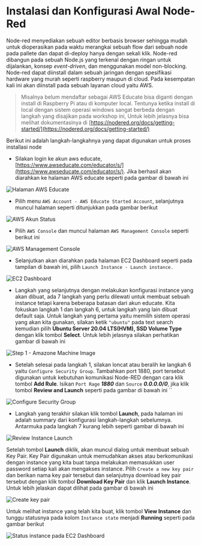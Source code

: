 # Instalasi dan Konfigurasi Awal Node-Red

Node-red menyediakan sebuah editor berbasis browser sehingga mudah untuk dioperasikan pada waktu merangkai sebuah flow dari sebuah node pada pallete dan dapat di-deploy hanya dengan sekali klik. Node-red dibangun pada sebuah Node.js yang terkenal dengan ringan untuk dijalankan, konsep _event-driven_, dan menggunakan model non-blocking. Node-red dapat diinstall dalam sebuah jaringan dengan spesifikasi hardware yang murah seperti raspberry maupun di cloud. Pada kesempatan kali ini akan diinstall pada sebuah layanan cloud yaitu AWS.

> Misalnya belum mendaftar sebagai AWS Educate bisa diganti dengan install di Raspberry Pi atau di komputer local. Tentunya ketika install di local dengan sistem operasi windows sangat berbeda dengan langkah yang disajikan pada workshop ini, Untuk lebih jelasnya bisa melihat dokumentasinya di [https://nodered.org/docs/getting-started/](https://nodered.org/docs/getting-started/)

Berikut ini adalah langkah-langkahnya yang dapat digunakan untuk proses installasi node

* Silakan login ke akun aws educate, [https://www.awseducate.com/educator/s/](https://www.awseducate.com/educator/s/). Jika berhasil akan diarahkan ke halaman AWS educate seperti pada gambar di bawah ini 

![Halaman AWS Educate](../../.gitbook/assets/01.png)

* Pilih menu `AWS Account - AWS Educate Started Account`, selanjutnya muncul halaman seperti ditunjukkan pada gambar berikut

![AWS Akun Status](../../.gitbook/assets/02.png)

* Pilih `AWS Console` dan muncul halaman `AWS Management Console` seperti berikut ini

![AWS Management Console](../../.gitbook/assets/03.png)

* Selanjutkan akan diarahkan pada halaman EC2 Dashboard seperti pada tampilan di bawah ini, pilih `Launch Instance - Launch instance.`

![EC2 Dashboard](../../.gitbook/assets/screen-shot-2021-06-07-at-16.28.46.png)

* Langkah yang selanjutnya dengan melakukan konfigurasi instance yang akan dibuat, ada 7 langkah yang perlu dilewati untuk membuat sebuah instance tetapi karena beberapa batasan dari akun educate. Kita fokuskan langkah 1 dan langkah 6, untuk langkah yang lain dibuat default saja. Untuk langkah yang pertama yaitu memilih sistem operasi yang akan kita gunakan, silakan ketik `"ubuntu"` pada text search kemudian pilih **Ubuntu Server 20.04 LTS\(HVM\), SSD Volume Type** dengan klik tombol **Select**. Untuk lebih jelasnya silakan perhatikan gambar di bawah ini

![Step 1 - Amazone Machine Image](../../.gitbook/assets/screen-shot-2021-06-07-at-16.45.25.png)

* Setelah selesai pada langkah 1, silakan loncat atau beralih ke langkah 6 yaitu `Configure Security Group`. Tambahkan port 1880, port tersebut digunakan untuk kebutuhan komunikasi Node-RED dengan cara klik tombol **Add Rule**. Isikan `Port Rage` _**1880**_ dan `Source` _**0.0.0.0/0**_, jika klik tombol **Review and Launch** seperti pada gambar di bawah ini ``

![Configure Security Group](../../.gitbook/assets/screen-shot-2021-06-07-at-16.56.44.png)

* Langkah yang terakhir silakan klik tombol **Launch**, pada halaman ini adalah summary dari konfigurasi langkah-langkah sebelumnya. Antarmuka pada langkah 7 kurang lebih seperti gambar di bawah ini

![Review Instance Launch](../../.gitbook/assets/screen-shot-2021-06-07-at-17.00.32.png)

Setelah tombol **Launch** diklik, akan muncul dialog untuk membuat sebuah Key Pair. Key Pair digunakan untuk memudahkan akses atau berkomunikasi dengan instance yang kita buat tanpa melakukan memasukkan user password setiap kali akan mengakses instance. Pilih `Create a new key pair` dan berikan nama key pair tersebut dan selanjutnya download key pair tersebut dengan klik tombol **Download Key Pair** dan klik **Launch Instance**. Untuk lebih jelaskan dapat dilihat pada gambar di bawah ini

![Create key pair](../../.gitbook/assets/screen-shot-2021-06-07-at-17.09.20.png)

Untuk melihat instance yang telah kita buat, klik tombol **View Instance** dan tunggu statusnya pada kolom `Instance state` menjadi **Running** seperti pada gambar berikut

![Status instance pada EC2 Dashboard](../../.gitbook/assets/screen-shot-2021-06-07-at-17.13.37.png)

